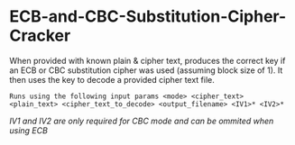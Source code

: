 # ECB-and-CBC-Substitution-Cipher-Cracker
When provided with known plain & cipher text, produces the correct key if an ECB or CBC substitution cipher was used (assuming block size of 1). It then uses the key to decode a provided cipher text file.


`Runs using the following input params <mode> <cipher_text> <plain_text> <cipher_text_to_decode> <output_filename> <IV1>* <IV2>*`
  
  *IV1 and IV2 are only required for CBC mode and can be ommited when using ECB*
